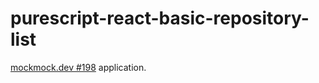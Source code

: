 # purescript-react-basic-repository-list

[mockmock.dev #198](https://mockmock.connpass.com/event/114930/) application.
